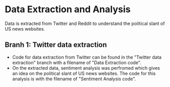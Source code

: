 # Data Extraction and Analysis
Data is extracted from Twitter and Reddit to understand the political slant of US news websites.

## Branh 1: Twitter data extraction
- Code for data extraction from Twitter can be found in the "Twitter data extraction" branch with a filename of "Data Extraction code". 
- On the extracted data, sentiment analysis was perfromed which gives an idea on the political slant of US news websites. The code for this analysis is with the filename of "Sentiment Analysis code".

